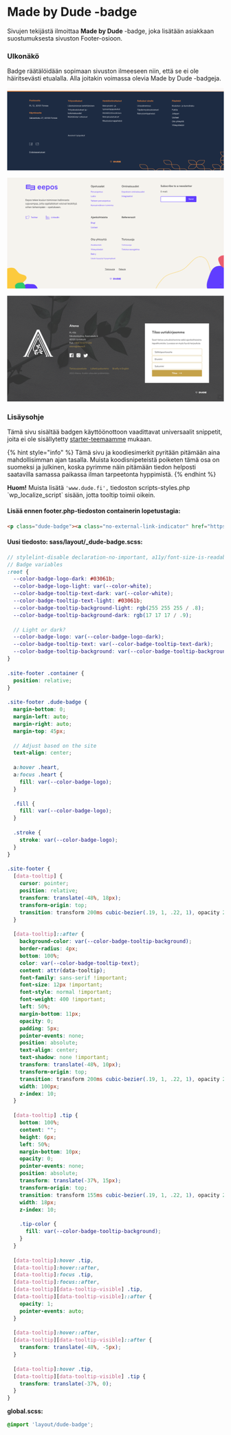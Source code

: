 # Made by Dude -badge

Sivujen tekijästä ilmoittaa **Made by Dude** -badge, joka lisätään asiakkaan suostumuksesta sivuston Footer-osioon.

### Ulkonäkö

Badge räätälöidään sopimaan sivuston ilmeeseen niin, että se ei ole häiritsevästi etualalla. Alla joitakin voimassa olevia Made by Dude -badgeja.

![faktia.fi](../.gitbook/assets/Screen-Shot-2022-04-12-14-11-51.72.png)

![eepos.fi](../.gitbook/assets/Screen-Shot-2022-04-12-14-07-19.15.png)

![atena.fi](../.gitbook/assets/Screen-Shot-2022-04-12-14-07-51.62.png)

### Lisäysohje

Tämä sivu sisältää badgen käyttöönottoon vaadittavat universaalit snippetit, joita ei ole sisällytetty [starter-teemaamme](https://github.com/digitoimistodude/air-light) mukaan.

{% hint style="info" %}
Tämä sivu ja koodiesimerkit pyritään pitämään aina mahdollisimman ajan tasalla. Muista koodisnipeteistä poiketen tämä osa on suomeksi ja julkinen, koska pyrimme näin pitämään tiedon helposti saatavilla samassa paikassa ilman tarpeetonta hyppimistä.
{% endhint %}

**Huom!** Muista lisätä `'www.dude.fi',` tiedoston scripts-styles.php \`wp\_localize\_script\` sisään, jotta tooltip toimii oikein.

#### **Lisää ennen footer.php-tiedoston containerin lopetustagia:**

```html
<p class="dude-badge"><a class="no-external-link-indicator" href="https://www.dude.fi" data-tooltip="Sivut toteuttanut" aria-label="Sivut toteuttanut Digitoimisto Dude Oy, siirry ulkoiselle sivustolle dude.fi"><svg aria-hidden="true" class="tip" width="36" height="12" viewBox="0 0 36 12"><path class="tip-color" transform="rotate(0)" d="M2.658, .000 C-13.615, .000 50.938, .000 34.662, .000 C28.662, .000 23.035, 12.002 18.660, 12.002 C14.285, 12.002 8.594, .000 2.658, .000 Z"></path></svg><svg width="85" height="17" viewBox="0 0 85 17"><g fill="transparent" class="heart" fill-rule="evenodd"><path d="M7.5 13.963L2.192 8.412a3.152 3.152 0 01-.59-3.634h0a3.166 3.166 0 012.312-1.7 3.133 3.133 0 012.72.882l.866.803.867-.803a3.133 3.133 0 012.718-.882 3.167 3.167 0 012.312 1.7h0a3.153 3.153 0 01-.589 3.634L7.5 13.962z" class="stroke" stroke="#03061b" stroke-linecap="round" stroke-linejoin="round" stroke-width="1.5"/><path class="fill" fill="#03061b" d="M50.696 8.166c0 .943-.338 2.782-2.601 2.782-2.278 0-2.618-1.84-2.618-2.782V3h-4.34v5.455c0 3.472 2.6 5.545 6.958 5.545 4.346 0 6.942-2.073 6.942-5.545V3h-4.34v5.166zM85 6.052V3H71.717v11H85v-3.052h-9.073v-1.22h7.543V7.271h-7.543V6.052zM33.14 10.948h-2.894V6.057h2.895c1.498 0 2.543 1.146 2.543 2.443 0 1.314-1.045 2.448-2.543 2.448zM34.179 3H26v11h8.178c2.832 0 5.723-2.196 5.723-5.5 0-3.324-2.891-5.5-5.723-5.5zM63.722 10.948h-2.895V6.057h2.895c1.499 0 2.543 1.146 2.543 2.443 0 1.314-1.044 2.448-2.543 2.448zM64.76 3h-8.178v11h8.178c2.832 0 5.723-2.196 5.723-5.5 0-3.324-2.891-5.5-5.723-5.5z"/></g></svg></a></p>
```

#### **Uusi tiedosto: sass/layout/\_dude-badge.scss:**

```scss
// stylelint-disable declaration-no-important, a11y/font-size-is-readable
// Badge variables
:root {
  --color-badge-logo-dark: #03061b;
  --color-badge-logo-light: var(--color-white);
  --color-badge-tooltip-text-dark: var(--color-white);
  --color-badge-tooltip-text-light: #03061b;
  --color-badge-tooltip-background-light: rgb(255 255 255 / .8);
  --color-badge-tooltip-background-dark: rgb(17 17 17 / .9);

  // Light or dark?
  --color-badge-logo: var(--color-badge-logo-dark);
  --color-badge-tooltip-text: var(--color-badge-tooltip-text-dark);
  --color-badge-tooltip-background: var(--color-badge-tooltip-background-dark);
}

.site-footer .container {
  position: relative;
}

.site-footer .dude-badge {
  margin-bottom: 0;
  margin-left: auto;
  margin-right: auto;
  margin-top: 45px;

  // Adjust based on the site
  text-align: center;

  a:hover .heart,
  a:focus .heart {
    fill: var(--color-badge-logo);
  }

  .fill {
    fill: var(--color-badge-logo);
  }

  .stroke {
    stroke: var(--color-badge-logo);
  }
}

.site-footer {
  [data-tooltip] {
    cursor: pointer;
    position: relative;
    transform: translate(-48%, 18px);
    transform-origin: top;
    transition: transform 200ms cubic-bezier(.19, 1, .22, 1), opacity 200ms cubic-bezier(.19, 1, .22, 1);
  }

  [data-tooltip]::after {
    background-color: var(--color-badge-tooltip-background);
    border-radius: 4px;
    bottom: 100%;
    color: var(--color-badge-tooltip-text);
    content: attr(data-tooltip);
    font-family: sans-serif !important;
    font-size: 12px !important;
    font-style: normal !important;
    font-weight: 400 !important;
    left: 50%;
    margin-bottom: 11px;
    opacity: 0;
    padding: 5px;
    pointer-events: none;
    position: absolute;
    text-align: center;
    text-shadow: none !important;
    transform: translate(-48%, 10px);
    transform-origin: top;
    transition: transform 200ms cubic-bezier(.19, 1, .22, 1), opacity 200ms cubic-bezier(.19, 1, .22, 1);
    width: 100px;
    z-index: 10;
  }

  [data-tooltip] .tip {
    bottom: 100%;
    content: "";
    height: 6px;
    left: 50%;
    margin-bottom: 10px;
    opacity: 0;
    pointer-events: none;
    position: absolute;
    transform: translate(-37%, 15px);
    transform-origin: top;
    transition: transform 155ms cubic-bezier(.19, 1, .22, 1), opacity 200ms cubic-bezier(.19, 1, .22, 1);
    width: 18px;
    z-index: 10;

    .tip-color {
      fill: var(--color-badge-tooltip-background);
    }
  }

  [data-tooltip]:hover .tip,
  [data-tooltip]:hover::after,
  [data-tooltip]:focus .tip,
  [data-tooltip]:focus::after,
  [data-tooltip][data-tooltip-visible] .tip,
  [data-tooltip][data-tooltip-visible]::after {
    opacity: 1;
    pointer-events: auto;
  }

  [data-tooltip]:hover::after,
  [data-tooltip][data-tooltip-visible]::after {
    transform: translate(-48%, -5px);
  }

  [data-tooltip]:hover .tip,
  [data-tooltip][data-tooltip-visible] .tip {
    transform: translate(-37%, 0);
  }
}
```

**global.scss:**

```scss
@import 'layout/dude-badge';
```
